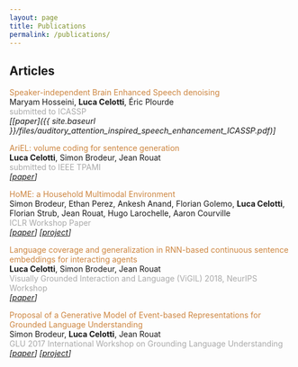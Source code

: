 ```yaml
---
layout: page
title: Publications
permalink: /publications/
---
```


## Articles


<tr>
<td valign="middle" width="760"><p><font color="Peru">Speaker-independent Brain Enhanced Speech denoising</font><br>
Maryam Hosseini, <strong>Luca Celotti</strong>, Éric Plourde <br>
<font color="#A9A9A9">submitted to ICASSP</font> <br> <em>
   <span style="font-weight: normal;">[[paper]({{ site.baseurl }}/files/auditory_attention_inspired_speech_enhancement_ICASSP.pdf)]  </span>
   </em></p></td>
</tr>


<tr>
<td valign="middle" width="760"><p><font color="Peru">AriEL: volume coding for sentence generation</font><br>
<strong>Luca Celotti</strong>, Simon Brodeur, Jean Rouat <br>
<font color="#A9A9A9">submitted to IEEE TPAMI</font> <br> <em>
   <span style="font-weight: normal;">[<a href="https://arxiv.org/pdf/2003.13600.pdf" target="_blank">paper</a>]  </span>
   </em></p></td>
</tr>



<tr>
<td valign="middle" width="760"><p><font color="Peru">HoME: a Household Multimodal Environment</font><br>
Simon Brodeur, Ethan Perez, Ankesh Anand, Florian Golemo, <strong>Luca Celotti</strong>, Florian Strub, Jean Rouat, Hugo Larochelle, Aaron
Courville <br>
<font color="#A9A9A9">ICLR Workshop Paper</font> <br> <em>
   <span style="font-weight: normal;">[<a href="https://openreview.net/pdf?id=B1pJ3dkwG" target="_blank">paper</a>] [<a href="https://home-platform.github.io/" target="_blank">project</a>] </span>
   </em></p></td>
</tr>


<tr>
<td valign="middle" width="760"><p><font color="Peru">Language coverage and generalization
in RNN-based continuous sentence embeddings
for interacting agents</font><br>
       <strong>Luca Celotti</strong>, Simon Brodeur,  Jean Rouat<br>
<font color="#A9A9A9"> Visually Grounded Interaction and Language (ViGIL) 2018, NeurIPS Workshop</font> <br> <em>
   <span style="font-weight: normal;">[<a href="https://nips2018vigil.github.io/static/papers/accepted/3.pdf" target="_blank">paper</a>]</span>
   </em></p></td>
</tr>


<tr>
<td valign="middle" width="760"><p><font color="Peru">Proposal of a Generative Model of Event-based Representations for Grounded Language Understanding</font><br>
Simon Brodeur, <strong>Luca Celotti</strong>, Jean Rouat<br>
<font color="#A9A9A9">GLU 2017 International Workshop on Grounding Language Understanding</font> <br> <em>
<span style="font-weight: normal;">[<a href="http://www.speech.kth.se/glu2017/papers/GLU2017_paper_16.pdf" target="_blank">paper</a>] [<a href="https://ieee-dataport.org/open-access/create-multimodal-dataset-unsupervised-learning-and-generative-modeling-sensory-data" target="_blank">project</a>] </span>
   </em></p></td>
</tr>

          
